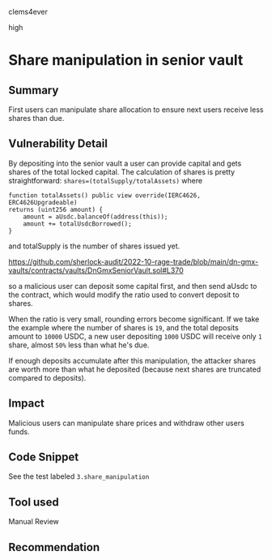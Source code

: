 clems4ever

high

# Share manipulation in senior vault

## Summary
First users can manipulate share allocation to ensure next users receive less shares than due.

## Vulnerability Detail
By depositing into the senior vault a user can provide capital and gets shares of the total locked capital. The calculation of shares is pretty straightforward: 
    `shares=(totalSupply/totalAssets)`
where 
```solidity
function totalAssets() public view override(IERC4626, ERC4626Upgradeable) 
returns (uint256 amount) {
    amount = aUsdc.balanceOf(address(this));
    amount += totalUsdcBorrowed();
}
```
and totalSupply is the number of shares issued yet.

https://github.com/sherlock-audit/2022-10-rage-trade/blob/main/dn-gmx-vaults/contracts/vaults/DnGmxSeniorVault.sol#L370

so a malicious user can deposit some capital first, and then send aUsdc to the contract, which would modify the ratio used to convert deposit to shares.

When the ratio is very small, rounding errors become significant. If we take the example where the number of shares is `19`, and the total deposits amount to `10000` USDC, a new user depositing `1000` USDC will receive only `1` share, almost `50%` less than what he's due.

If enough deposits accumulate after this manipulation, the attacker shares are worth more than what he deposited (because next shares are truncated compared to deposits).

## Impact
Malicious users can manipulate share prices and withdraw other users funds.

## Code Snippet
See the test labeled `3.share_manipulation`

## Tool used

Manual Review

## Recommendation